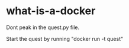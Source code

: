 # what-is-a-docker

Dont peak in the quest.py file.

Start the quest by running "docker run -t quest"
